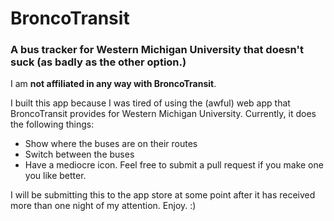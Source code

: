 # BroncoTransit
### A bus tracker for Western Michigan University that doesn't suck (as badly as the other option.)

I am **not affiliated in any way with BroncoTransit**.

I built this app because I was tired of using the (awful) web app that BroncoTransit provides for Western Michigan University. Currently, it does the following things:

* Show where the buses are on their routes
* Switch between the buses
* Have a mediocre icon. Feel free to submit a pull request if you make one you like better.

I will be submitting this to the app store at some point after it has received more than one night of my attention. Enjoy. :)
